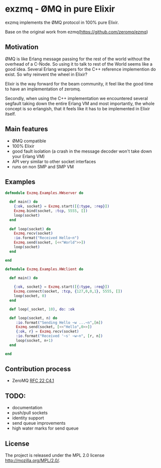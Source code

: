 exzmq - ØMQ in pure Elixir
============================


exzmq implements the ØMQ protocol in 100% pure Elixir.

Base on the original work from ezmq(https://github.com/zeromq/ezmq)

Motivation
----------

ØMQ is like Erlang message passing for the rest of the world without the
overhead of a C-Node. So using it to talk to rest of the World seems like
a good idea. Several Erlang wrappers for the C++ reference implemention do
exist. So why reinvent the wheel in Elixir?

Elixir is the way forward for the beam community, it feel like the good time to have
an implementation of zeromq.

Secondly, when using the C++ implementation we
encountered several segfault taking down the entire Erlang VM and most
importantly, the whole concept is so erlangish, that it feels like it has
to be implemented in Elixir itself.

Main features
-------------

* ØMQ compatible
* 100% Elixir
* good fault isolation (a crash in the message decoder won't take down
  your Erlang VM)
* API very similar to other socket interfaces
* runs on non SMP and SMP VM


Examples
--------

```elixir
defmodule Exzmq.Examples.HWserver do

  def main() do
    {:ok, socket} = Exzmq.start([{:type, :rep}])
    Exzmq.bind(socket, :tcp, 5555, [])
    loop(socket)
  end
  
  def loop(socket) do
    Exzmq.recv(socket)
    :io.format("Received Hello~n")
    Exzmq.send(socket, [<<"World">>])
    loop(socket)
  end

end

defmodule Exzmq.Examples.HWclient do

  def main() do
  
    {:ok, socket} = Exzmq.start([{:type, :req}])
    Exzmq.connect(socket, :tcp, {127,0,0,1}, 5555, [])
    loop(socket, 0)
  end

  def loop(_socket, 10), do: :ok

  def loop(socket, n) do
	 :io.format("Sending Hello ~w ...~n",[n])
	 Exzmq.send(socket, [<<"Hello",0>>])
	 {:ok, r} = Exzmq.recv(socket)
     :io.format("Received '~s' ~w~n", [r, n])
	 loop(socket, n+1)
  end

end	
```

Contribution process
--------------------

* ZeroMQ [RFC 22 C4.1](http://rfc.zeromq.org/spec:22)

TODO:
-----

* documentation
* push/pull sockets
* identity support
* send queue improvements
* high water marks for send queue

License
-------

The project is released under the MPL 2.0 license
http://mozilla.org/MPL/2.0/.
